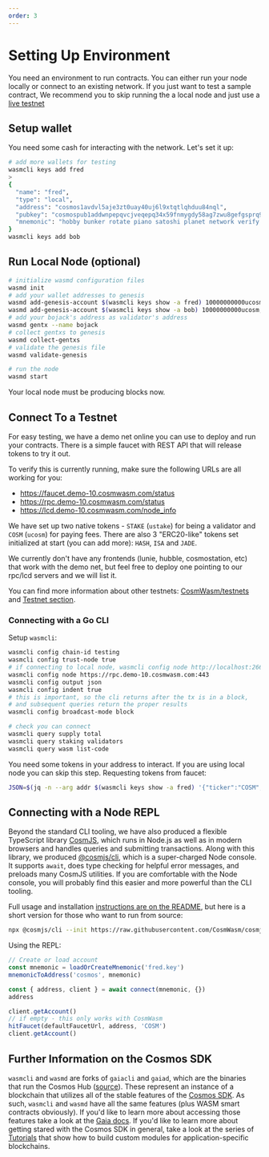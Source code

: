 ```yaml
---
order: 3
---
```


# Setting Up Environment

You need an environment to run contracts. You can either run your node locally or connect to an existing network.
If you just want to test a sample contract, We recommend you to skip running the a local node and just use a [live testnet](https://github.com/CosmWasm/tesnets)

## Setup wallet

You need some cash for interacting with the network. Let's set it up:

```sh
# add more wallets for testing
wasmcli keys add fred
>
{
  "name": "fred",
  "type": "local",
  "address": "cosmos1avdvl5aje3zt0uay40uj6l9xtqtlqhduu84nql",
  "pubkey": "cosmospub1addwnpepqvcjveqepq34x59fnmygdy58ag7zwu8gefgsprq9th38nxzptpgszc3rkve",
  "mnemonic": "hobby bunker rotate piano satoshi planet network verify else market spring toward pledge turkey tip slim word jaguar congress thumb flag project chalk inspire"
}
wasmcli keys add bob
```

## Run Local Node (optional)

```sh
# initialize wasmd configuration files
wasmd init
# add your wallet addresses to genesis
wasmd add-genesis-account $(wasmcli keys show -a fred) 10000000000ucosm,10000000000stake
wasmd add-genesis-account $(wasmcli keys show -a bob) 10000000000ucosm,10000000000stake
# add your bojack's address as validator's address
wasmd gentx --name bojack
# collect gentxs to genesis
wasmd collect-gentxs
# validate the genesis file
wasmd validate-genesis

# run the node
wasmd start
```

Your local node must be producing blocks now.

## Connect To a Testnet

For easy testing, we have a demo net online you can use to deploy and run your contracts.
There is a simple faucet with REST API that will release tokens to try it out.

To verify this is currently running, make sure the following URLs are all working for you:

- https://faucet.demo-10.cosmwasm.com/status
- https://rpc.demo-10.cosmwasm.com/status
- https://lcd.demo-10.cosmwasm.com/node_info

We have set up two native tokens - `STAKE` (`ustake`) for being a validator and
`COSM` (`ucosm`) for paying fees. There are also 3 "ERC20-like" tokens set initialized
at start (you can add more): `HASH`, `ISA` and `JADE`.

We currently don't have any frontends (lunie, hubble, cosmostation, etc) that work with
the demo net, but feel free to deploy one pointing to our rpc/lcd servers and we will list it.

You can find more information about other testnets: [CosmWasm/testnets](https://github.com/CosmWasm/testnets) and [Testnet section](./../testnets/testnets.md).

### Connecting with a Go CLI

Setup `wasmcli`:

```bash
wasmcli config chain-id testing
wasmcli config trust-node true
# if connecting to local node, wasmcli config node http://localhost:26657
wasmcli config node https://rpc.demo-10.cosmwasm.com:443
wasmcli config output json
wasmcli config indent true
# this is important, so the cli returns after the tx is in a block,
# and subsequent queries return the proper results
wasmcli config broadcast-mode block

# check you can connect
wasmcli query supply total
wasmcli query staking validators
wasmcli query wasm list-code
```

You need some tokens in your address to interact. If you are using local node you can skip this step.
Requesting tokens from faucet:

```sh
JSON=$(jq -n --arg addr $(wasmcli keys show -a fred) '{"ticker":"COSM","address":$addr}') && curl -X POST --header "Content-Type: application/json" --data "$JSON" https://faucet.demo-10.cosmwasm.com/credit
```

## Connecting with a Node REPL

Beyond the standard CLI tooling, we have also produced a flexible TypeScript library [CosmJS](https://github.com/CosmWasm/cosmjs), which runs in Node.js as well as in modern browsers and handles queries and submitting transactions.
Along with this library, we produced [@cosmjs/cli](https://www.npmjs.com/package/@cosmjs/cli), which is a super-charged
Node console. It supports `await`, does type checking for helpful error messages, and preloads many CosmJS utilities.
If you are comfortable with the Node console, you will probably find this easier and more powerful than the CLI tooling.

Full usage and installation [instructions are on the README](https://github.com/CosmWasm/cosmjs/tree/master/packages/cli), but here is a short version for those who want to run from source:

```sh
npx @cosmjs/cli --init https://raw.githubusercontent.com/CosmWasm/cosmjs/v0.22.0/packages/cli/examples/helpers.ts
```

Using the REPL:

```js
// Create or load account
const mnemonic = loadOrCreateMnemonic('fred.key')
mnemonicToAddress('cosmos', mnemonic)

const { address, client } = await connect(mnemonic, {})
address

client.getAccount()
// if empty - this only works with CosmWasm
hitFaucet(defaultFaucetUrl, address, 'COSM')
client.getAccount()
```

## Further Information on the Cosmos SDK

`wasmcli` and `wasmd` are forks of `gaiacli` and `gaiad`, which are the binaries that run the Cosmos Hub ([source](https://github.com/cosmos/gaia)). These represent an instance of a blockchain that utilizes all of the stable features of the [Cosmos SDK](https://github.com/cosmos/cosmos-sdk). As such, `wasmcli` and `wasmd` have all the same features (plus WASM smart contracts obviously). If you'd like to learn more about accessing those features take a look at the [Gaia docs](https://cosmos.network/docs/cosmos-hub/what-is-gaia.html). If you'd like to learn more about getting stared with the Cosmos SDK in general, take a look at the series of [Tutorials](https://tutorials.cosmos.network/) that show how to build custom modules for application-specific blockchains.
